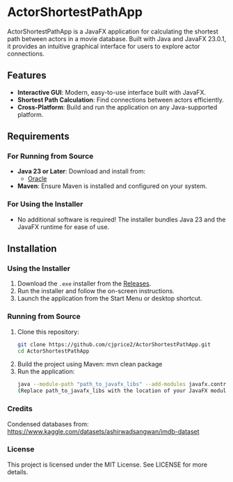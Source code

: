 # ActorShortestPathApp

ActorShortestPathApp is a JavaFX application for calculating the shortest path between actors in a movie database. Built with Java and JavaFX 23.0.1, it provides an intuitive graphical interface for users to explore actor connections.

## Features
- **Interactive GUI**: Modern, easy-to-use interface built with JavaFX.
- **Shortest Path Calculation**: Find connections between actors efficiently.
- **Cross-Platform**: Build and run the application on any Java-supported platform.

## Requirements
### For Running from Source
- **Java 23 or Later**: Download and install from:
  - [Oracle](https://www.oracle.com/java/technologies/javase-downloads.html)
- **Maven**: Ensure Maven is installed and configured on your system.

### For Using the Installer
- No additional software is required! The installer bundles Java 23 and the JavaFX runtime for ease of use.

## Installation

### Using the Installer
1. Download the `.exe` installer from the [Releases](https://github.com/cjprice2/ActorShortestPathApp/releases).
2. Run the installer and follow the on-screen instructions.
3. Launch the application from the Start Menu or desktop shortcut.

### Running from Source
1. Clone this repository:
   ```bash
   git clone https://github.com/cjprice2/ActorShortestPathApp.git
   cd ActorShortestPathApp
2. Build the project using Maven:
   mvn clean package
3. Run the application:
   ```bash
   java --module-path "path_to_javafx_libs" --add-modules javafx.controls,javafx.fxml -jar target/ActorShortestPathApp-1.0-SNAPSHOT.jar
   (Replace path_to_javafx_libs with the location of your JavaFX modules.)

### Credits 
Condensed databases from: https://www.kaggle.com/datasets/ashirwadsangwan/imdb-dataset

### License
This project is licensed under the MIT License. See LICENSE for more details.
